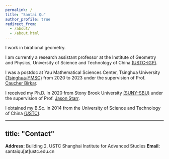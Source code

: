 ```yaml
---
permalink: /
title: "Santai Qu"
author_profile: true
redirect_from: 
  - /about/
  - /about.html
---
```


I work in birational geometry.

I am currently a research assistant professor at the Institute of Geometry and Physics, University of Science and Technology of China [(USTC-IGP)](https://igp.ustc.edu.cn/main.htm).

I was a postdoc at Yau Mathematical Sciences Center, Tsinghua University [(Tsinghua-YMSC)](https://ymsc.tsinghua.edu.cn/en/) from 2020 to 2023 under the supervision of Prof. [Caucher Birkar](https://ymsc.tsinghua.edu.cn/en/info/1031/1892.htm).

I received my Ph.D. in 2020 from Stony Brook University [(SUNY-SBU)](https://www.math.stonybrook.edu) under the supervision of Prof. [Jason Starr](https://www.math.stonybrook.edu/~jstarr/). 

I obtained my B.Sc. in 2014 from the University of Science and Technology of China [(USTC)](https://www.ustc.edu.cn).

---
title: "Contact"
---
**Address:** Building 2, USTC Shanghai Institute for Advanced Studies
**Email:** santaiqu[at]ustc.edu.cn
